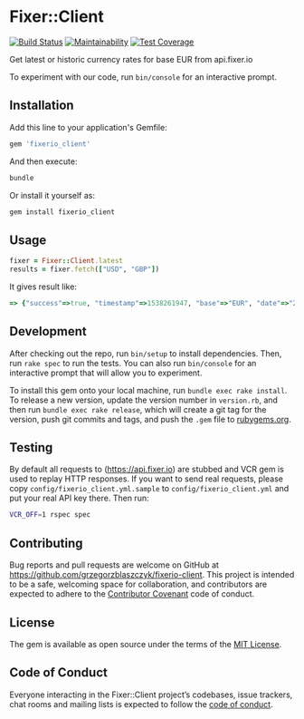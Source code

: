 # Fixer::Client

[![Build Status](https://travis-ci.org/grzegorzblaszczyk/fixerio-client.svg?branch=master)](https://travis-ci.org/grzegorzblaszczyk/fixerio-client)
[![Maintainability](https://api.codeclimate.com/v1/badges/beca7c860bad3aaed7ef/maintainability)](https://codeclimate.com/github/grzegorzblaszczyk/fixerio-client/maintainability)
[![Test Coverage](https://api.codeclimate.com/v1/badges/beca7c860bad3aaed7ef/test_coverage)](https://codeclimate.com/github/grzegorzblaszczyk/fixerio-client/test_coverage)

Get latest or historic currency rates for base EUR from api.fixer.io

To experiment with our code, run `bin/console` for an interactive prompt.

## Installation

Add this line to your application's Gemfile:

```ruby
gem 'fixerio_client'
```

And then execute:

```bash
bundle
```

Or install it yourself as:

```bash
gem install fixerio_client
```

## Usage

```ruby
fixer = Fixer::Client.latest
results = fixer.fetch(["USD", "GBP"])
```

It gives result like:

```ruby
=> {"success"=>true, "timestamp"=>1538261947, "base"=>"EUR", "date"=>"2018-09-29", "rates"=>{"GBP"=>0.891903, "USD"=>1.162149}}
```

## Development

After checking out the repo, run `bin/setup` to install dependencies. Then, run `rake spec` to run the tests. You can also run `bin/console` for an interactive prompt that will allow you to experiment.

To install this gem onto your local machine, run `bundle exec rake install`. To release a new version, update the version number in `version.rb`, and then run `bundle exec rake release`, which will create a git tag for the version, push git commits and tags, and push the `.gem` file to [rubygems.org](https://rubygems.org).

## Testing

By default all requests to (https://api.fixer.io) are stubbed and VCR gem is used to replay HTTP responses.
If you want to send real requests, please copy `config/fixerio_client.yml.sample` to `config/fixerio_client.yml` and put your real API key there.
Then run:

```bash
VCR_OFF=1 rspec spec
```

## Contributing

Bug reports and pull requests are welcome on GitHub at https://github.com/grzegorzblaszczyk/fixerio-client. This project is intended to be a safe, welcoming space for collaboration, and contributors are expected to adhere to the [Contributor Covenant](http://contributor-covenant.org) code of conduct.

## License

The gem is available as open source under the terms of the [MIT License](https://opensource.org/licenses/MIT).

## Code of Conduct

Everyone interacting in the Fixer::Client project’s codebases, issue trackers, chat rooms and mailing lists is expected to follow the [code of conduct](https://github.com/grzegorzblaszczyk/fixerio-client/blob/master/CODE_OF_CONDUCT.md).
